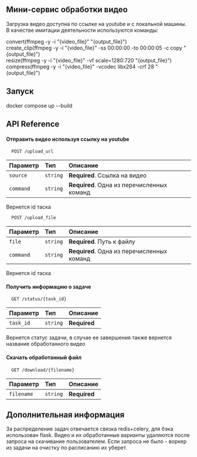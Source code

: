 
## Мини-сервис обработки видео

Загрузка видео доступна по ссылке на youtube и с локальной машины. В качестве имитации деятельности используются команды: 

convert(ffmpeg -y -i "{video_file}" "{output_file}")  
create_clip(ffmpeg -y -i "{video_file}" -ss 00:00:00 -to 00:00:05 -c copy "{output_file}")  
resize(ffmpeg -y -i "{video_file}" -vf scale=1280:720 "{output_file}")  
compress(ffmpeg -y -i "{video_file}" -vcodec libx264 -crf 28 "{output_file}")  

## Запуск

docker compose up --build

## API Reference

#### Отправить видео используя ссылку на youtube

```http
  POST /upload_url
```

| Параметр | Тип     | Описание                |
| :-------- | :------- | :------------------------- |
| `source` | `string` | **Required**. Ссылка на видео |
| `command` | `string` | **Required**. Одна из перечисленных команд |

Вернется id таска


```http
  POST /upload_file
```

| Параметр | Тип     | Описание                |
| :-------- | :------- | :------------------------- |
| `file` | `string` | **Required**. Путь к файлу |
| `command` | `string` | **Required**. Одна из перечисленных команд |

Вернется id таска

#### Получить информацию о задаче

```http
  GET /status/{task_id}
```

| Параметр | Тип     | Описание                |
| :-------- | :------- | :-------------------------------- |
| `task_id`      | `string` | **Required** |

Вернется статус задачи, в случае ее завершения также вернется название обработанного видео

#### Скачать обработанный файл

```http
  GET /download/{filename}
```

| Параметр | Тип     | Описание                |
| :-------- | :------- | :-------------------------------- |
| `filename`      | `string` | **Required** |




## Дополнительная информация

За распределение задач отвечается связка redis+celery, для бэка использован flask. Видео и их обработанные варианты удаляются после запроса на скачивание пользователем. Если запроса не было - воркер из задачи на очистку по расписанию их уберет.


